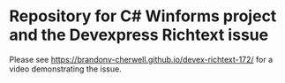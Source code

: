 # Repository for C# Winforms project and the Devexpress Richtext issue

Please see https://brandonv-cherwell.github.io/devex-richtext-172/ for a video demonstrating the issue.
